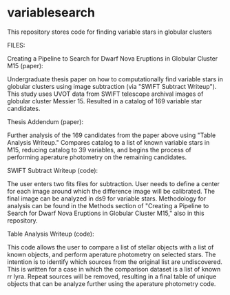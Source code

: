 # variablesearch
This repository stores code for finding variable stars in globular clusters

FILES:

Creating a Pipeline to Search for Dwarf Nova Eruptions in Globular Cluster M15 (paper):

Undergraduate thesis paper on how to computationally find variable stars in globular clusters using image subtraction (via "SWIFT Subtract Writeup"). This study uses UVOT data from SWIFT telescope archival images of globular cluster Messier 15. Resulted in a catalog of 169 variable star candidates.

Thesis Addendum (paper):

Further analysis of the 169 candidates from the paper above using "Table Analysis Writeup." Compares catalog to a list of known variable stars in M15, reducing catalog to 39 variables, and begins the process of performing aperature photometry on the remaining candidates.

SWIFT Subtract Writeup (code):

The user enters two fits files for subtraction. User needs to define a center for each image around which the difference image will be calibrated. The final image can be analyzed in ds9 for variable stars. Methodology for analysis can be found in the Methods section of "Creating a Pipeline to Search for Dwarf Nova Eruptions in Globular Cluster M15," also in this repository.

Table Analysis Writeup (code):

This code allows the user to compare a list of stellar objects with a list of known objects, and perform aperature photometry on selected stars. The intention is to identify which sources from the original list are undiscovered. This is written for a case in which the comparison dataset is a list of known rr lyra. Repeat sources will be removed, resulting in a final table of unique objects that can be analyze further using the aperature photometry code.
